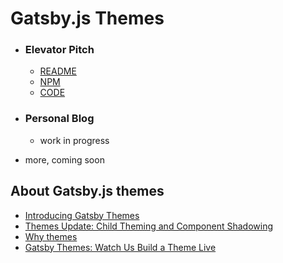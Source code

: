 # Gatsby.js Themes

- ### Elevator Pitch

  - [README](./packages/gatsby-theme-elevator-pitch/README.md)
  - [NPM](https://www.npmjs.com/package/gatsby-theme-elevator-pitch)
  - [CODE](./packages/gatsby-theme-elevator-pitch)

- ### Personal Blog
  - work in progress

* more, coming soon

## About Gatsby.js themes

- [Introducing Gatsby Themes](https://www.gatsbyjs.org/blog/2018-11-11-introducing-gatsby-themes/)
- [Themes Update: Child Theming and Component Shadowing](https://www.gatsbyjs.org/blog/2019-01-29-themes-update-child-theming-and-component-shadowing/)
- [Why themes](https://www.gatsbyjs.org/blog/2019-01-31-why-themes/)
- [Gatsby Themes: Watch Us Build a Theme Live](https://www.gatsbyjs.org/blog/2019-02-11-gatsby-themes-livestream-and-example/)

